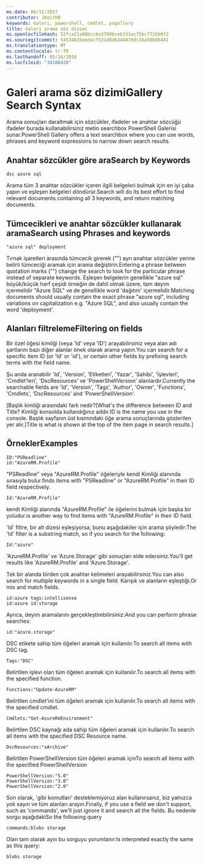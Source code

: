 ```yaml
---
ms.date: 06/12/2017
contributor: JKeithB
keywords: Galeri, powershell, cmdlet, psgallery
title: Galeri arama söz dizimi
ms.openlocfilehash: 52fca21a00bcc6e3789bceb331acf5bc771bb0f2
ms.sourcegitcommit: 54534635eedacf531d8d6344019dc16a50b8b441
ms.translationtype: MT
ms.contentlocale: tr-TR
ms.lasthandoff: 05/16/2018
ms.locfileid: "34188420"
---
```

# <a name="gallery-search-syntax"></a><span data-ttu-id="bcb23-103">Galeri arama söz dizimi</span><span class="sxs-lookup"><span data-stu-id="bcb23-103">Gallery Search Syntax</span></span>

<span data-ttu-id="bcb23-104">Arama sonuçları daraltmak için sözcükler, ifadeler ve anahtar sözcüğü ifadeler burada kullanabilirsiniz metin searchbox PowerShell Galerisi sunar.</span><span class="sxs-lookup"><span data-stu-id="bcb23-104">PowerShell Gallery offers a text searchbox where you can use words, phrases and keyword expressions to narrow down search results.</span></span>

## <a name="search-by-keywords"></a><span data-ttu-id="bcb23-105">Anahtar sözcükler göre ara</span><span class="sxs-lookup"><span data-stu-id="bcb23-105">Search by Keywords</span></span>

    dsc azure sql

<span data-ttu-id="bcb23-106">Arama tüm 3 anahtar sözcükler içeren ilgili belgeleri bulmak için en iyi çaba yapın ve eşleşen belgeleri döndürür.</span><span class="sxs-lookup"><span data-stu-id="bcb23-106">Search will do its best effort to find relevant documents containing all 3 keywords, and return matching documents.</span></span>

## <a name="search-using-phrases-and-keywords"></a><span data-ttu-id="bcb23-107">Tümcecikleri ve anahtar sözcükler kullanarak arama</span><span class="sxs-lookup"><span data-stu-id="bcb23-107">Search using Phrases and keywords</span></span>

    "azure sql" deployment

<span data-ttu-id="bcb23-108">Tırnak işaretleri arasında tümcecik girerek ("") ayrı anahtar sözcükler yerine belirli tümceciği aramak için arama değiştirin.</span><span class="sxs-lookup"><span data-stu-id="bcb23-108">Entering a phrase between quotation marks ("") change the search to look for the particular phrase instead of separate keywords.</span></span>
<span data-ttu-id="bcb23-109">Eşleşen belgelerin genellikle "azure sql" büyük/küçük harf çeşidi örneğin de dahil olmak üzere, tam deyim içermelidir "Azure SQL" ve de genellikle word 'dağıtım' içermelidir.</span><span class="sxs-lookup"><span data-stu-id="bcb23-109">Matching documents should usually contain the exact phrase "azure sql", including variations on capitalization e.g. "Azure SQL", and also usually contain the word 'deployment'.</span></span>

## <a name="filtering-on-fields"></a><span data-ttu-id="bcb23-110">Alanları filtreleme</span><span class="sxs-lookup"><span data-stu-id="bcb23-110">Filtering on fields</span></span>

<span data-ttu-id="bcb23-111">Bir özel öğesi kimliği (veya 'Id' veya 'ID') arayabilirsiniz veya alan adı şartlarını bazı diğer alanlar önek olarak arama yapın.</span><span class="sxs-lookup"><span data-stu-id="bcb23-111">You can search for a specific item ID (or 'Id' or 'id'), or certain other fields by prefixing search terms with the field name.</span></span>

<span data-ttu-id="bcb23-112">Şu anda aranabilir 'Id', 'Version', 'Etiketleri', 'Yazar', 'Sahibi', 'İşlevleri', 'Cmdlet'leri', 'DscResources' ve 'PowerShellVersion' alanlardır.</span><span class="sxs-lookup"><span data-stu-id="bcb23-112">Currently the searchable fields are 'Id', 'Version', 'Tags', 'Author', 'Owner', 'Functions', 'Cmdlets', 'DscResources' and 'PowerShellVersion'.</span></span>

<span data-ttu-id="bcb23-113">[Başlık kimliği arasındaki fark nedir?</span><span class="sxs-lookup"><span data-stu-id="bcb23-113">[What's the difference between ID and Title?</span></span> <span data-ttu-id="bcb23-114">Kimliği konsolda kullandığınız addır.</span><span class="sxs-lookup"><span data-stu-id="bcb23-114">ID is the name you use in the console.</span></span> <span data-ttu-id="bcb23-115">Başlık sayfanın üst kısmındaki öğe arama sonuçlarında gösterilen yer alır.]</span><span class="sxs-lookup"><span data-stu-id="bcb23-115">Title is what is shown at the top of the item page in search results.]</span></span>

## <a name="examples"></a><span data-ttu-id="bcb23-116">Örnekler</span><span class="sxs-lookup"><span data-stu-id="bcb23-116">Examples</span></span>

    ID:"PSReadline"
    id:"AzureRM.Profile"

<span data-ttu-id="bcb23-117">"PSReadline" veya "AzureRM.Profile" öğeleriyle kendi Kimliği alanında sırasıyla bulur.</span><span class="sxs-lookup"><span data-stu-id="bcb23-117">finds items with "PSReadline" or "AzureRM.Profile" in their ID field respectively.</span></span>

    Id:"AzureRM.Profile"

<span data-ttu-id="bcb23-118">kendi Kimliği alanında "AzureRM.Profile" ile öğelerini bulmak için başka bir yoludur.</span><span class="sxs-lookup"><span data-stu-id="bcb23-118">is another way to find items with "AzureRM.Profile" in their ID field.</span></span>

<span data-ttu-id="bcb23-119">'Id' filtre, bir alt dizesi eşleşiyorsa, bunu aşağıdakiler için arama şöyledir:</span><span class="sxs-lookup"><span data-stu-id="bcb23-119">The 'Id' filter is a substring match, so if you search for the following:</span></span>

    Id:"azure"

<span data-ttu-id="bcb23-120">'AzureRM.Profile' ve 'Azure.Storage' gibi sonuçları elde edersiniz.</span><span class="sxs-lookup"><span data-stu-id="bcb23-120">You'll get results like 'AzureRM.Profile' and 'Azure.Storage'.</span></span>

<span data-ttu-id="bcb23-121">Tek bir alanda birden çok anahtar kelimeleri arayabilirsiniz.</span><span class="sxs-lookup"><span data-stu-id="bcb23-121">You can also search for multiple keywords in a single field.</span></span> <span data-ttu-id="bcb23-122">Karışık ve alanların eşleştiği.</span><span class="sxs-lookup"><span data-stu-id="bcb23-122">Or mix and match fields.</span></span>

    id:azure tags:intellisense
    id:azure id:storage

<span data-ttu-id="bcb23-123">Ayrıca, deyim aramalarını gerçekleştirebilirsiniz:</span><span class="sxs-lookup"><span data-stu-id="bcb23-123">And you can perform phrase searches:</span></span>

    id:"azure.storage"


<span data-ttu-id="bcb23-124">DSC etikete sahip tüm öğeleri aramak için kullanılır.</span><span class="sxs-lookup"><span data-stu-id="bcb23-124">To search all items with DSC tag.</span></span>

    Tags:"DSC"

<span data-ttu-id="bcb23-125">Belirtilen işlevi olan tüm öğeleri aramak için kullanılır.</span><span class="sxs-lookup"><span data-stu-id="bcb23-125">To search all items with the specified function.</span></span>

    Functions:"Update-AzureRM"

<span data-ttu-id="bcb23-126">Belirtilen cmdlet'ini tüm öğeleri aramak için kullanılır.</span><span class="sxs-lookup"><span data-stu-id="bcb23-126">To search all items with the specified cmdlet.</span></span>

    Cmdlets:"Get-AzureRmEnvironment"

<span data-ttu-id="bcb23-127">Belirtilen DSC kaynağı ada sahip tüm öğeleri aramak için kullanılır.</span><span class="sxs-lookup"><span data-stu-id="bcb23-127">To search all items with the specified DSC Resource name.</span></span>

    DscResources:"xArchive"

<span data-ttu-id="bcb23-128">Belirtilen PowerShellVersion tüm öğeleri aramak için</span><span class="sxs-lookup"><span data-stu-id="bcb23-128">To search all items with the specified PowerShellVersion</span></span>

    PowerShellVersion:"5.0"
    PowerShellVersion:"3.0"
    PowerShellVersion:"2.0"


<span data-ttu-id="bcb23-129">Son olarak, 'gibi komutları' desteklemiyoruz alan kullanırsanız, biz yalnızca yok sayın ve tüm alanları arayın.</span><span class="sxs-lookup"><span data-stu-id="bcb23-129">Finally, if you use a field we don't support, such as 'commands', we'll just ignore it and search all the fields.</span></span> <span data-ttu-id="bcb23-130">Bu nedenle sorgu aşağıdaki</span><span class="sxs-lookup"><span data-stu-id="bcb23-130">So the following query</span></span>

    commands:blobs storage

<span data-ttu-id="bcb23-131">Olan tam olarak aynı bu sorguyu yorumlanır:</span><span class="sxs-lookup"><span data-stu-id="bcb23-131">Is interpreted exactly the same as this query:</span></span>

    blobs storage